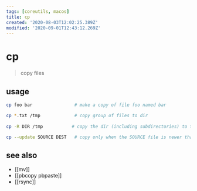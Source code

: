 ```yaml
---
tags: [coreutils, macos]
title: cp
created: '2020-08-03T12:02:25.389Z'
modified: '2020-09-01T12:43:12.269Z'
---
```


# cp

> copy files

## usage
```sh
cp foo bar                # make a copy of file foo named bar

cp *.txt /tmp             # copy group of files to dir
    
cp -R DIR /tmp           # copy the dir (including subdirectories) to the /tmp dir

cp --update SOURCE DEST   # copy only when the SOURCE file is newer than the DEST file or when the DEST file is missing
```
## see also
- [[mv]]
- [[pbcopy pbpaste]]
- [[rsync]]
